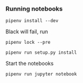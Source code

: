 ### Running notebooks

```
pipenv install --dev
```
 
Black will fail, run

```
pipenv lock --pre
```

```
pipenv run setup.py install
```

Start the notebooks

```
pipenv run jupyter notebook
```